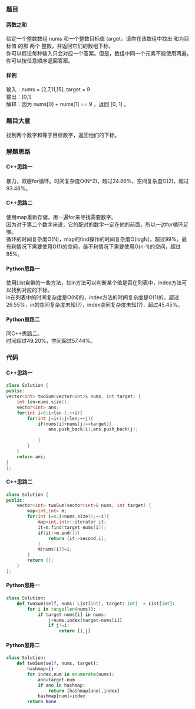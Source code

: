 ### 题目
#### 两数之和

给定一个整数数组 nums 和一个整数目标值 target，请你在该数组中找出 和为目标值 的那 两个 整数，并返回它们的数组下标。  
你可以假设每种输入只会对应一个答案。但是，数组中同一个元素不能使用两遍。  
你可以按任意顺序返回答案。

#### 样例

输入：nums = [2,7,11,15], target = 9  
输出：[0,1]  
解释：因为 nums[0] + nums[1] == 9 ，返回 [0, 1] 。
### 题目大意
找到两个数字和等于目标数字，返回他们的下标。
### 解题思路
#### C++思路一
暴力，双层for循环。时间复杂度O(N^2)，超过24.86%，空间复杂度O(2)，超过93.48%。
#### C++思路二
使用map重新存储，用一遍for来寻找需要数字。  
因为对于第二个数字来说，它的配对的数字一定在他的前面，所以一边for循环足够。  
循环的时间复杂度O(N)，map的find操作的时间复杂度O(logN)，超过99%。最有利情况下需要使用O(1)的空间，最不利情况下需要使用O(n-1)的空间，超过85%。
#### Python思路一
使用List自带的一些方法，如in方法可以判断某个值是否在列表中，index方法可以找到对应的下标。  
in在列表中的时间复杂度是O(N)的，index方法的时间复杂度是O(1)的，超过26.55%，in的空间复杂度未知(?)，index空间复杂度未知(?)，超过45.45%。
#### Python思路二
同C++思路二。  
时间超过49.20%，空间超过57.44%。
### 代码
#### C++思路一
```c++
class Solution {
public:
vector<int> twoSum(vector<int>& nums, int target) {
    int len=nums.size();
    vector<int> ans;
    for(int i=0;i<len-1;++i){
        for(int j=i+1;j<len;++j){
            if(nums[i]+nums[j]==target){
                ans.push_back(i);ans.push_back(j);
                
            }
        }
    }
    return ans;
}
};
```
#### C++思路二
```C++
class Solution {
public:
    vector<int> twoSum(vector<int>& nums, int target) {
        map<int,int> m;
        for(int i=0;i<nums.size();++i){
            map<int,int>::iterator it;
            it=m.find(target-nums[i]);
            if(it!=m.end()){
                return {it->second,i};
            }
            m[nums[i]]=i;
        }
        return {};
    }
};
```
#### Python思路一
```Python
class Solution:
    def twoSum(self, nums: List[int], target: int) -> List[int]:
        for i in range(len(nums)):
            if target-nums[i] in nums:
                j=nums.index(target-nums[i])
                if j!=i:
                    return [i,j]
```
#### Python思路二
```Python
class Solution:
    def twoSum(self, nums, target):
        hashmap={}
        for index,num in enumerate(nums):
            ano=target-num
            if ano in hashmap:
                return [hashmap[ano],index]
            hashmap[num]=index
        return None
```
